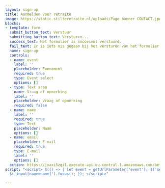 ```yaml
---
layout: sign-up
title: Aanmelden voor retraite
image: https://static.stilteretraite.nl/uploads/Page banner CONTACT.jpg
blocks:
- template: form
  submit_button_text: Verstuur
  submitting_button_text: Versturen...
  success_text: Het formulier is succesvol verstuurd.
  fail_text: Er is iets mis gegaan bij het versturen van het formulier.
  name: sign-up
  controls:
  - name: event
    label: ''
    placeholder: Evenement
    required: true
    type: Event select
    options: []
  - type: Text area
    name: Vraag of opmerking
    label: ''
    placeholder: Vraag of opmerking
    required: false
  - name: name
    label: ''
    required: true
    type: Text
    placeholder: Naam
    options: []
  - name: email
    placeholder: E-mail
    required: true
    type: E-mail
    label: ''
    options: []
  action: https://jxaxi5zqi1.execute-api.eu-central-1.amazonaws.com/beta/sendsignupform
script: "<script> $(() => { let event = getUrlParameter('event'); $('select[name=event]').val(event);
  $('input[name=name]').focus(); }); </script>"

---
```

